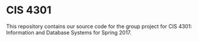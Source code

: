 # CIS 4301

This repository contains our source code for the group project for CIS 4301: Information and Database Systems for Spring 2017.
